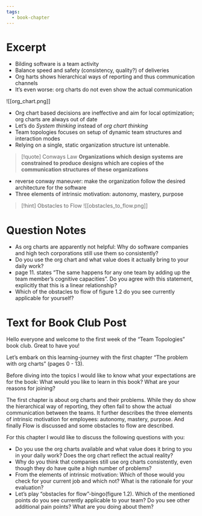 ```yaml
---
tags:
  - book-chapter
---
```

# Excerpt

- Bilding software is a team activity
- Balance speed and safety (consistency, quality?) of deliveries
- Org harts shows hierarchical ways of reporting and thus communication channels
- It’s even worse: org charts do not even show the actual communication

![[org_chart.png]]

- Org chart based decisions are ineffective and aim for local optimization; org charts are always out of date
- Let’s do *System thinking* instead of *org chart thinking*
- Team topologies focuses on setup of dynamic team structures and interaction modes
- Relying on a single, static organization structure ist untenable.

 > [!quote] Conways Law
 > **Organizations which design systems are constrained to produce designs which are copies of the communication structures of these organizations**

- reverse conway maneuver: make the organization follow the desired architecture for the software
- Three elements of intrinsic motivation: autonomy, mastery, purpose
> [!hint] Obstacles to Flow
> ![[obstacles_to_flow.png]]

# Question Notes

- As org charts are apparently not helpful: Why do software companies and high tech corporations still use them so consistently?
- Do you use the org chart and what value does it actually bring to your daily work?
- page 11. states “The same happens for any one team by adding up the team member’s cognitive capacities”. Do you agree with this statement, explicitly that this is a linear relationship?
- Which of the obstacles to flow of figure 1.2 do you see currently applicable for yourself?

# Text for Book Club Post

Hello everyone and welcome to the first week of the “Team Topologies” book club. Great to have you!

Let’s embark on this learning-journey with the first chapter “The problem with org charts” (pages 0 - 13).

Before diving into the topics I would like to know what your expectations are for the book: What would you like to learn in this book? What are your reasons for joining?

The first chapter is about org charts and their problems. While they do show the hierarchical way of reporting, they often fail to show the actual communication between the teams. It further describes the three elements of intrinsic motivation for employees: autonomy, mastery, purpose. And finally Flow is discussed and some obstacles to flow are described.

For this chapter I would like to discuss the following questions with you:

- Do you use the org charts available and what value does it bring to you in your daily work? Does the org chart reflect the actual reality?
- Why do you think that companies still use org charts consistently, even though they do have quite a high number of problems?
- From the elements of intrinsic motivation: Which of those would you check for your current job and which not? What is the rationale for your evaluation?
- Let’s play “obstacles for flow”-bingo(figure 1.2). Which of the mentioned points do you see currently applicable to your team? Do you see other additional pain points? What are you doing about them?
